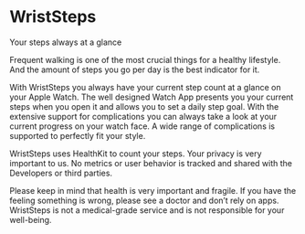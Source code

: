 # WristSteps
Your steps always at a glance

Frequent walking is one of the most crucial things for a healthy lifestyle. And the amount of steps you go per day is the best indicator for it.

With WristSteps you always have your current step count at a glance on your Apple Watch. The well designed Watch App presents you your current steps when you open it and allows you to set a daily step goal. With the extensive support for complications you can always take a look at your current progress on your watch face. A wide range of complications is supported to perfectly fit your style.

WristSteps uses HealthKit to count your steps. Your privacy is very important to us. No metrics or user behavior is tracked and shared with the Developers or third parties.

Please keep in mind that health is very important and fragile. If you have the feeling something is wrong, please see a doctor and don’t rely on apps. WristSteps is not a medical-grade service and is not responsible for your well-being.
